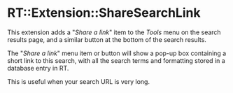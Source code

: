 # RT::Extension::ShareSearchLink

This extension adds a "*Share a link*" item to the *Tools* menu on the
search results page, and a similar button at the bottom of the search
results.

The "*Share a link*" menu item or button will show a pop-up box containing
a short link to this search, with all the search terms and formatting stored
in a database entry in RT.

This is useful when your search URL is very long.
